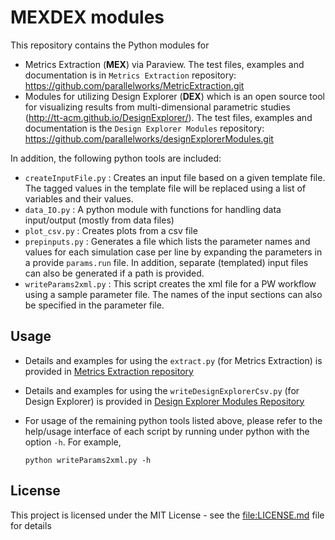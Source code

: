 MEXDEX modules
==============

This repository contains the Python modules for

-   Metrics Extraction (**MEX**) via Paraview. The test files, examples and documentation is in `Metrics Extraction` repository: <https://github.com/parallelworks/MetricExtraction.git>
-   Modules for utilizing Design Explorer (**DEX**) which is an open source tool for visualizing results from multi-dimensional parametric studies (<http://tt-acm.github.io/DesignExplorer/>). The test files, examples and documentation is the `Design Explorer Modules` repository: <https://github.com/parallelworks/designExplorerModules.git>

In addition, the following python tools are included:

-   `createInputFile.py` : Creates an input file based on a given template file. The tagged values in the template file will be replaced using a list of variables and their values.
-   `data_IO.py` : A python module with functions for handling data input/output (mostly from data files)
-   `plot_csv.py` : Creates plots from a csv file
-   `prepinputs.py` : Generates a file which lists the parameter names and values for each simulation case per line by expanding the parameters in a provide `params.run` file. In addition, separate (templated) input files can also be generated if a path is provided.
-   `writeParams2xml.py` : This script creates the xml file for a PW workflow using a sample parameter file. The names of the input sections can also be specified in the parameter file.

Usage
-----

-   Details and examples for using the `extract.py` (for Metrics Extraction) is provided in [Metrics Extraction repository](https://github.com/parallelworks/MetricExtraction.git)
-   Details and examples for using the `writeDesignExplorerCsv.py` (for Design Explorer) is provided in [Design Explorer Modules Repository](https://github.com/parallelworks/designExplorerModules.git)
-   For usage of the remaining python tools listed above, please refer to the help/usage interface of each script by running under python with the option `-h`. For example,

    ``` example
    python writeParams2xml.py -h
    ```

License
-------

This project is licensed under the MIT License - see the [file:LICENSE.md](LICENSE.md) file for details
